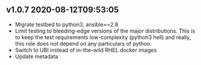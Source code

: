 v1.0.7 2020-08-12T09:53:05
--------------------------

* Migrate testbed to python3, ansible==2.8
* Limit testing to bleeding-edge versions of the major distributions.
  This is to keep the test requirements low-complexity (python3 hell)
  and really, this role does not depend on any particulars of python.
* Switch to UBI instead of in-the-wild RHEL docker images
* Update metadata

